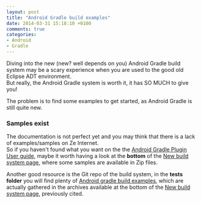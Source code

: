 ```yaml
---
layout: post
title: "Android Gradle build examples"
date: 2014-03-31 15:18:10 +0100
comments: true
categories:
- Android
- Gradle
---
```


Diving into the new (new? well depends on you) Android Gradle build system may be a scary experience when you are used to the good old Eclipse ADT environment.  
But really, the Android Gradle system is worth it, it has SO MUCH to give you!

The problem is to find some examples to get started, as Android Gradle is still quite new.

<!-- more -->

### Samples exist

The documentation is not perfect yet and you may think that there is a lack of examples/samples on Ze Internet.  
So if you haven't found what you want on the the [Android Gradle Plugin User guide][1], maybe it worth having a look at the **bottom** of the [New build system page][2], where some samples are available in Zip files.

Another good resource is the Git repo of the build system, in the **tests folder** you will find plenty of [Android gradle build examples][3], which are actually gathered in the archives available at the bottom of the [New build system page][2], previously cited.

[1]: http://tools.android.com/tech-docs/new-build-system/user-guide
[2]: http://tools.android.com/tech-docs/new-build-system
[3]: https://android.googlesource.com/platform/tools/base/+/master/build-system/tests/